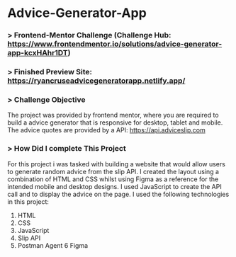 # Advice-Generator-App

### > Frontend-Mentor Challenge (Challenge Hub: https://www.frontendmentor.io/solutions/advice-generator-app-kcxHAhr1DT)

### > Finished Preview Site: https://ryancruseadvicegeneratorapp.netlify.app/

### > Challenge Objective

The project was provided by frontend mentor, where you are required to build a advice generator that is responsive for desktop, tablet and mobile. The advice quotes are provided by a API: https://api.adviceslip.com

### > How Did I complete This Project

For this project i was tasked with building a website that would allow users to generate random advice from the slip API. I created the layout using a combination of HTML and CSS whilst using Figma as a reference for the intended mobile and desktop designs. I used JavaScript to create the API call and to display the advice on the page. I used the following technologies in this project:

1. HTML
2. CSS
3. JavaScript 
4. Slip API
5. Postman Agent
6 Figma


